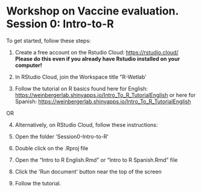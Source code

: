 # Workshop on Vaccine evaluation. Session 0: Intro-to-R

To get started, follow these steps:

1. Create a free account on the Rstudio Cloud: https://rstudio.cloud/ **Please do this even if you already have Rstudio installed on your computer!**

2. In RStudio Cloud, join the Workspace title "R-Wetlab'


3. Follow the tutorial on R basics found here for English: https://weinbergerlab.shinyapps.io/Intro_To_R_TutorialEnglish or
   here for Spanish: https://weinbergerlab.shinyapps.io/Intro_To_R_TutorialEnglish

OR 

4. Alternatively, on RStudio Cloud, follow these instructions:

5. Open the folder 'Session0-Intro-to-R'

6. Double click on the .Rproj file

7.  Open the “Intro to R English.Rmd” or “Intro to R Spanish.Rmd” file 

8. Click the 'Run document' button near the top of the screen

9. Follow the tutorial.